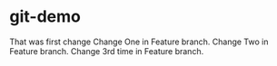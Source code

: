 # git-demo
That was first change
Change One in Feature branch.
Change Two in Feature branch.
Change 3rd time in Feature branch.